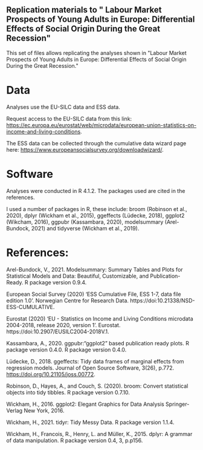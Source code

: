 ## Replication materials to " Labour Market Prospects of Young Adults in Europe: Differential Effects of Social Origin During the Great Recession"

This set of files allows replicating the analyses shown in "Labour Market Prospects of Young Adults in Europe: Differential Effects of Social Origin During the Great Recession."

# Data

Analyses use the EU-SILC data and ESS data.

Request access to the EU-SILC data from this link: https://ec.europa.eu/eurostat/web/microdata/european-union-statistics-on-income-and-living-conditions.

The ESS data can be collected through the cumulative data wizard page here: https://www.europeansocialsurvey.org/downloadwizard/.

# Software

Analyses were conducted in R 4.1.2. The packages used are cited in the references.

I used a number of packages in R, these include: broom (Robinson et al., 2020), dplyr (Wickham et al., 2015), ggeffects (Lüdecke, 2018), ggplot2 (Wikcham, 2016), ggpubr (Kassambara, 2020), modelsummary (Arel-Bundock, 2021) and tidyverse (Wickham et al., 2019).

# References:

Arel-Bundock, V., 2021. Modelsummary: Summary Tables and Plots for Statistical Models and Data: Beautiful, Customizable, and Publication-Ready. R package version 0.9.4.

European Social Survey (2020) ‘ESS Cumulative File, ESS 1-7, data file edition 1.0’. Norwegian Centre for Research Data. https://doi:10.21338/NSD-ESS-CUMULATIVE.

Eurostat (2020) ‘EU - Statistics on Income and Living Conditions microdata 2004-2018, release 2020, version 1’. Eurostat. https://doi:10.2907/EUSILC2004-2018V.1.

Kassambara, A., 2020. ggpubr:“ggplot2” based publication ready plots. R package version 0.4.0. R package version 0.4.0.

Lüdecke, D., 2018. ggeffects: Tidy data frames of marginal effects from regression models. Journal of Open Source Software, 3(26), p.772. https://doi.org/10.21105/joss.00772.

Robinson, D., Hayes, A., and Couch, S. (2020). broom: Convert statistical objects into tidy tibbles. R package version 0.7.10.

Wickham, H., 2016. ggplot2: Elegant Graphics for Data Analysis Springer-Verlag New York, 2016. 

Wickham, H., 2021. tidyr: Tidy Messy Data. R package version 1.1.4.

Wickham, H., Francois, R., Henry, L. and Müller, K., 2015. dplyr: A grammar of data manipulation. R package version 0.4, 3, p.p156.

